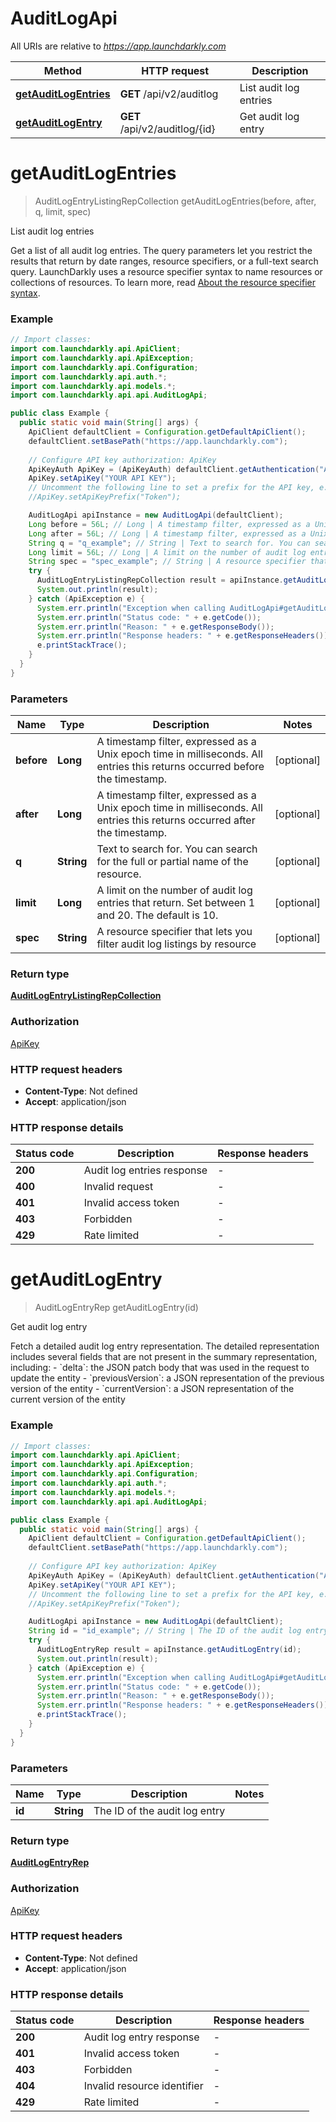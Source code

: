 # AuditLogApi

All URIs are relative to *https://app.launchdarkly.com*

| Method | HTTP request | Description |
|------------- | ------------- | -------------|
| [**getAuditLogEntries**](AuditLogApi.md#getAuditLogEntries) | **GET** /api/v2/auditlog | List audit log entries |
| [**getAuditLogEntry**](AuditLogApi.md#getAuditLogEntry) | **GET** /api/v2/auditlog/{id} | Get audit log entry |


<a name="getAuditLogEntries"></a>
# **getAuditLogEntries**
> AuditLogEntryListingRepCollection getAuditLogEntries(before, after, q, limit, spec)

List audit log entries

Get a list of all audit log entries. The query parameters let you restrict the results that return by date ranges, resource specifiers, or a full-text search query.  LaunchDarkly uses a resource specifier syntax to name resources or collections of resources. To learn more, read [About the resource specifier syntax](https://docs.launchdarkly.com/home/account/role-resources#about-the-resource-specifier-syntax). 

### Example
```java
// Import classes:
import com.launchdarkly.api.ApiClient;
import com.launchdarkly.api.ApiException;
import com.launchdarkly.api.Configuration;
import com.launchdarkly.api.auth.*;
import com.launchdarkly.api.models.*;
import com.launchdarkly.api.api.AuditLogApi;

public class Example {
  public static void main(String[] args) {
    ApiClient defaultClient = Configuration.getDefaultApiClient();
    defaultClient.setBasePath("https://app.launchdarkly.com");
    
    // Configure API key authorization: ApiKey
    ApiKeyAuth ApiKey = (ApiKeyAuth) defaultClient.getAuthentication("ApiKey");
    ApiKey.setApiKey("YOUR API KEY");
    // Uncomment the following line to set a prefix for the API key, e.g. "Token" (defaults to null)
    //ApiKey.setApiKeyPrefix("Token");

    AuditLogApi apiInstance = new AuditLogApi(defaultClient);
    Long before = 56L; // Long | A timestamp filter, expressed as a Unix epoch time in milliseconds.  All entries this returns occurred before the timestamp.
    Long after = 56L; // Long | A timestamp filter, expressed as a Unix epoch time in milliseconds. All entries this returns occurred after the timestamp.
    String q = "q_example"; // String | Text to search for. You can search for the full or partial name of the resource.
    Long limit = 56L; // Long | A limit on the number of audit log entries that return. Set between 1 and 20. The default is 10.
    String spec = "spec_example"; // String | A resource specifier that lets you filter audit log listings by resource
    try {
      AuditLogEntryListingRepCollection result = apiInstance.getAuditLogEntries(before, after, q, limit, spec);
      System.out.println(result);
    } catch (ApiException e) {
      System.err.println("Exception when calling AuditLogApi#getAuditLogEntries");
      System.err.println("Status code: " + e.getCode());
      System.err.println("Reason: " + e.getResponseBody());
      System.err.println("Response headers: " + e.getResponseHeaders());
      e.printStackTrace();
    }
  }
}
```

### Parameters

| Name | Type | Description  | Notes |
|------------- | ------------- | ------------- | -------------|
| **before** | **Long**| A timestamp filter, expressed as a Unix epoch time in milliseconds.  All entries this returns occurred before the timestamp. | [optional] |
| **after** | **Long**| A timestamp filter, expressed as a Unix epoch time in milliseconds. All entries this returns occurred after the timestamp. | [optional] |
| **q** | **String**| Text to search for. You can search for the full or partial name of the resource. | [optional] |
| **limit** | **Long**| A limit on the number of audit log entries that return. Set between 1 and 20. The default is 10. | [optional] |
| **spec** | **String**| A resource specifier that lets you filter audit log listings by resource | [optional] |

### Return type

[**AuditLogEntryListingRepCollection**](AuditLogEntryListingRepCollection.md)

### Authorization

[ApiKey](../README.md#ApiKey)

### HTTP request headers

 - **Content-Type**: Not defined
 - **Accept**: application/json

### HTTP response details
| Status code | Description | Response headers |
|-------------|-------------|------------------|
| **200** | Audit log entries response |  -  |
| **400** | Invalid request |  -  |
| **401** | Invalid access token |  -  |
| **403** | Forbidden |  -  |
| **429** | Rate limited |  -  |

<a name="getAuditLogEntry"></a>
# **getAuditLogEntry**
> AuditLogEntryRep getAuditLogEntry(id)

Get audit log entry

Fetch a detailed audit log entry representation. The detailed representation includes several fields that are not present in the summary representation, including:  - &#x60;delta&#x60;: the JSON patch body that was used in the request to update the entity - &#x60;previousVersion&#x60;: a JSON representation of the previous version of the entity - &#x60;currentVersion&#x60;: a JSON representation of the current version of the entity 

### Example
```java
// Import classes:
import com.launchdarkly.api.ApiClient;
import com.launchdarkly.api.ApiException;
import com.launchdarkly.api.Configuration;
import com.launchdarkly.api.auth.*;
import com.launchdarkly.api.models.*;
import com.launchdarkly.api.api.AuditLogApi;

public class Example {
  public static void main(String[] args) {
    ApiClient defaultClient = Configuration.getDefaultApiClient();
    defaultClient.setBasePath("https://app.launchdarkly.com");
    
    // Configure API key authorization: ApiKey
    ApiKeyAuth ApiKey = (ApiKeyAuth) defaultClient.getAuthentication("ApiKey");
    ApiKey.setApiKey("YOUR API KEY");
    // Uncomment the following line to set a prefix for the API key, e.g. "Token" (defaults to null)
    //ApiKey.setApiKeyPrefix("Token");

    AuditLogApi apiInstance = new AuditLogApi(defaultClient);
    String id = "id_example"; // String | The ID of the audit log entry
    try {
      AuditLogEntryRep result = apiInstance.getAuditLogEntry(id);
      System.out.println(result);
    } catch (ApiException e) {
      System.err.println("Exception when calling AuditLogApi#getAuditLogEntry");
      System.err.println("Status code: " + e.getCode());
      System.err.println("Reason: " + e.getResponseBody());
      System.err.println("Response headers: " + e.getResponseHeaders());
      e.printStackTrace();
    }
  }
}
```

### Parameters

| Name | Type | Description  | Notes |
|------------- | ------------- | ------------- | -------------|
| **id** | **String**| The ID of the audit log entry | |

### Return type

[**AuditLogEntryRep**](AuditLogEntryRep.md)

### Authorization

[ApiKey](../README.md#ApiKey)

### HTTP request headers

 - **Content-Type**: Not defined
 - **Accept**: application/json

### HTTP response details
| Status code | Description | Response headers |
|-------------|-------------|------------------|
| **200** | Audit log entry response |  -  |
| **401** | Invalid access token |  -  |
| **403** | Forbidden |  -  |
| **404** | Invalid resource identifier |  -  |
| **429** | Rate limited |  -  |


